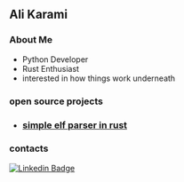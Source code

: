 ## Ali Karami

### About Me

- Python Developer
- Rust Enthusiast
- interested in how things work underneath

### open source projects

 - <h3><a href='https://github.com/1alii/simple_elf'>simple elf parser in rust</a></h3>

### contacts
[![Linkedin Badge](https://img.shields.io/badge/LinkedIn-2B66B2?style=flat-square&logo=Linkedin&logoColor=white)](https://www.linkedin.com/in/karamiali/)
<!--
**1alii/1alii** is a ✨ _special_ ✨ repository because its `README.md` (this file) appears on your GitHub profile.

Here are some ideas to get you started:

- 🔭 I’m currently working on ...
- 🌱 I’m currently learning ...
- 👯 I’m looking to collaborate on ...
- 🤔 I’m looking for help with ...
- 💬 Ask me about ...
- 📫 How to reach me: ...
- 😄 Pronouns: ...
- ⚡ Fun fact: ...
-->
